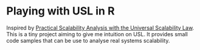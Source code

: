 # Playing with USL in R

Inspired by [Practical Scalability Analysis with the Universal Scalability Law](https://www.vividcortex.com/resources/universal-scalability-law/). This is a tiny project aiming to give me intuition on USL. It provides small code samples that can be use to analyse real systems scalability.
